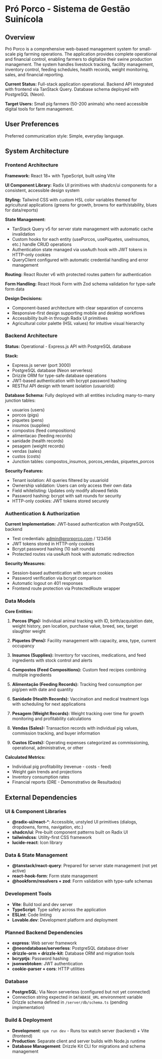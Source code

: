 # Pró Porco - Sistema de Gestão Suinícola

## Overview

Pró Porco is a comprehensive web-based management system for small-scale pig farming operations. The application provides complete operational and financial control, enabling farmers to digitalize their swine production management. The system handles livestock tracking, facility management, inventory control, feeding schedules, health records, weight monitoring, sales, and financial reporting.

**Current Status:** Full-stack application operational. Backend API integrated with frontend via TanStack Query. Database schema deployed with PostgreSQL (Neon).

**Target Users:** Small pig farmers (50-200 animals) who need accessible digital tools for farm management.

## User Preferences

Preferred communication style: Simple, everyday language.

## System Architecture

### Frontend Architecture

**Framework:** React 18+ with TypeScript, built using Vite

**UI Component Library:** Radix UI primitives with shadcn/ui components for a consistent, accessible design system

**Styling:** Tailwind CSS with custom HSL color variables themed for agricultural applications (greens for growth, browns for earth/stability, blues for data/reports)

**State Management:** 
- TanStack Query v5 for server state management with automatic cache invalidation
- Custom hooks for each entity (usePorcos, usePiquetes, useInsumos, etc.) handle CRUD operations
- Authentication state managed via useAuth hook with JWT tokens in HTTP-only cookies
- QueryClient configured with automatic credential handling and error management

**Routing:** React Router v6 with protected routes pattern for authentication

**Form Handling:** React Hook Form with Zod schema validation for type-safe form data

**Design Decisions:**
- Component-based architecture with clear separation of concerns
- Responsive-first design supporting mobile and desktop workflows
- Accessibility built-in through Radix UI primitives
- Agricultural color palette (HSL values) for intuitive visual hierarchy

### Backend Architecture

**Status:** Operational - Express.js API with PostgreSQL database

**Stack:**
- Express.js server (port 3000)
- PostgreSQL database (Neon serverless)
- Drizzle ORM for type-safe database operations
- JWT-based authentication with bcrypt password hashing
- RESTful API design with tenant isolation (usuarioId)

**Database Schema:** Fully deployed with all entities including many-to-many junction tables:
- usuarios (users)
- porcos (pigs)
- piquetes (pens)
- insumos (supplies)
- compostos (feed compositions)
- alimentacao (feeding records)
- sanidade (health records)
- pesagem (weight records)
- vendas (sales)
- custos (costs)
- Junction tables: compostos_insumos, porcos_vendas, piquetes_porcos

**Security Features:**
- Tenant isolation: All queries filtered by usuarioId
- Ownership validation: Users can only access their own data
- Field whitelisting: Updates only modify allowed fields
- Password hashing: bcrypt with salt rounds for security
- HTTP-only cookies: JWT tokens stored securely

### Authentication & Authorization

**Current Implementation:** JWT-based authentication with PostgreSQL backend
- Test credentials: admin@prorporco.com / 123456
- JWT tokens stored in HTTP-only cookies
- Bcrypt password hashing (10 salt rounds)
- Protected routes via useAuth hook with automatic redirection

**Security Measures:**
- Session-based authentication with secure cookies
- Password verification via bcrypt comparison
- Automatic logout on 401 responses
- Frontend route protection via ProtectedRoute wrapper

### Data Models

**Core Entities:**

1. **Porcos (Pigs):** Individual animal tracking with ID, birth/acquisition date, weight history, pen location, purchase value, breed, sex, target slaughter weight
   
2. **Piquetes (Pens):** Facility management with capacity, area, type, current occupancy

3. **Insumos (Supplies):** Inventory for vaccines, medications, and feed ingredients with stock control and alerts

4. **Compostos (Feed Compositions):** Custom feed recipes combining multiple ingredients

5. **Alimentação (Feeding Records):** Tracking feed consumption per pig/pen with date and quantity

6. **Sanidade (Health Records):** Vaccination and medical treatment logs with scheduling for next applications

7. **Pesagem (Weight Records):** Weight tracking over time for growth monitoring and profitability calculations

8. **Vendas (Sales):** Transaction records with individual pig values, commission tracking, and buyer information

9. **Custos (Costs):** Operating expenses categorized as commissioning, operational, administrative, or other

**Calculated Metrics:**
- Individual pig profitability (revenue - costs - feed)
- Weight gain trends and projections
- Inventory consumption rates
- Financial reports (DRE - Demonstrativo de Resultados)

## External Dependencies

### UI & Component Libraries
- **@radix-ui/react-***: Accessible, unstyled UI primitives (dialogs, dropdowns, forms, navigation, etc.)
- **shadcn/ui**: Pre-built component patterns built on Radix UI
- **tailwindcss**: Utility-first CSS framework
- **lucide-react**: Icon library

### Data & State Management
- **@tanstack/react-query**: Prepared for server state management (not yet active)
- **react-hook-form**: Form state management
- **@hookform/resolvers + zod**: Form validation with type-safe schemas

### Development Tools
- **Vite**: Build tool and dev server
- **TypeScript**: Type safety across the application
- **ESLint**: Code linting
- **Lovable.dev**: Development platform and deployment

### Planned Backend Dependencies
- **express**: Web server framework
- **@neondatabase/serverless**: PostgreSQL database driver
- **drizzle-orm + drizzle-kit**: Database ORM and migration tools
- **bcryptjs**: Password hashing
- **jsonwebtoken**: JWT authentication
- **cookie-parser + cors**: HTTP utilities

### Database
- **PostgreSQL**: Via Neon serverless (configured but not yet connected)
- Connection string expected in `DATABASE_URL` environment variable
- Drizzle schema defined in `/server/db/schema.ts` (pending implementation)

### Build & Deployment
- **Development**: `npm run dev` - Runs tsx watch server (backend) + Vite (frontend)
- **Production**: Separate client and server builds with Node.js runtime
- **Database Management**: Drizzle Kit CLI for migrations and schema management